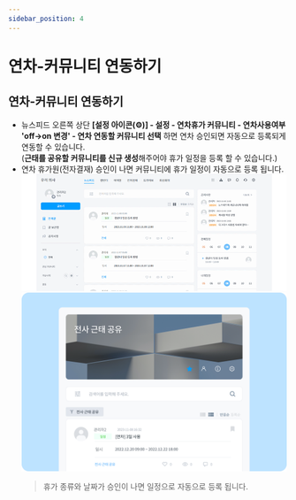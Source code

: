 ```yaml
---
sidebar_position: 4
---
```


# 연차-커뮤니티 연동하기

## 연차-커뮤니티 연동하기

- 뉴스피드 오른쪽 상단 **[설정 아이콘(⚙️)] - 설정 - 연차휴가 커뮤니티 - 연차사용여부 'off->on 변경' - 연차 연동할 커뮤니티 선택** 하면 연차 승인되면 자동으로 등록되게 연동할 수 있습니다.  
    (**근태를 공유할 커뮤니티를 신규 생성**해주어야 휴가 일정을 등록 할 수 있습니다.)
- 연차 휴가원(전자결재) 승인이 나면 커뮤니티에 휴가 일정이 자동으로 등록 됩니다.
    ![연차 연동 커뮤니티 선택](./img/0401.gif)
    ![연차 연동 커뮤니티](./img/0402.png)
    > 휴가 종류와 날짜가 승인이 나면 일정으로 자동으로 등록 됩니다.